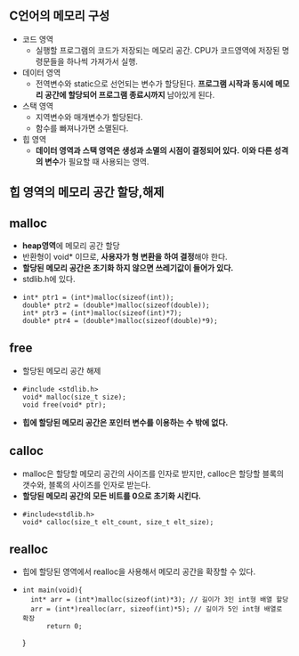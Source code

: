 ## C언어의 메모리 구성

- 코드 영역
    - 실행할 프로그램의 코드가 저장되는 메모리 공간. CPU가 코드영역에 저장된 명령문들을 하나씩 가져가서 실행.
- 데이터 영역
    - 전역변수와 static으로 선언되는 변수가 할당된다. **프로그램 시작과 동시에 메모리 공간에 할당되어 프로그램 종료시까지** 남아있게 된다.
- 스택 영역
    - 지역변수와 매개변수가 할당된다.
    - 함수를 빠져나가면 소멸된다.
- 힙 영역
    - **데이터 영역과 스택 영역은 생성과 소멸의 시점이 결정되어 있다.** **이와 다른 성격의 변수**가 필요할 때 사용되는 영역.

## 힙 영역의 메모리 공간 할당,해제
## malloc
- **heap영역**에 메모리 공간 할당
- 반환형이 void* 이므로, **사용자가 형 변환을 하여 결정**해야 한다.
- **할당된 메모리 공간은 초기화 하지 않으면 쓰레기값이 들어가 있다.**
- stdlib.h에 있다.
-     int* ptr1 = (int*)malloc(sizeof(int));
      double* ptr2 = (double*)malloc(sizeof(double));
      int* ptr3 = (int*)malloc(sizeof(int)*7);
      double* ptr4 = (double*)malloc(sizeof(double)*9);
## free
- 할당된 메모리 공간 해제
-     #include <stdlib.h>
      void* malloc(size_t size);
      void free(void* ptr);
- **힙에 할당된 메모리 공간은 포인터 변수를 이용하는 수 밖에 없다.**

## calloc
- malloc은 할당할 메모리 공간의 사이즈를 인자로 받지만, calloc은 할당할 블록의 갯수와, 블록의 사이즈를 인자로 받는다.
- **할당된 메모리 공간의 모든 비트를 0으로 초기화 시킨다.**
-     #include<stdlib.h>
      void* calloc(size_t elt_count, size_t elt_size);
      
## realloc
- 힙에 할당된 영역에서 realloc을 사용해서 메모리 공간을 확장할 수 있다.
-     int main(void){
        int* arr = (int*)malloc(sizeof(int)*3); // 길이가 3인 int형 배열 할당
        arr = (int*)realloc(arr, sizeof(int)*5); // 길이가 5인 int형 배열로 확장
     		return 0;
     }
